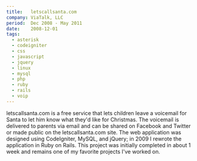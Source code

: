 ```yaml
---
title:   letscallsanta.com
company: ViaTalk, LLC
period:  Dec 2008 - May 2011
date:    2008-12-01
tags:
  - asterisk
  - codeigniter
  - css
  - javascript
  - jquery
  - linux
  - mysql
  - php
  - ruby
  - rails
  - voip
---
```


letscallsanta.com is a free service that lets children leave a voicemail for
Santa to let him know what they'd like for Christmas. The voicemail is
delivered to parents via email and can be shared on Facebook and Twitter or
made public on the letscallsanta.com site. The web application was designed
using CodeIgniter, MySQL, and jQuery; in 2009 I rewrote the application in
Ruby on Rails. This project was initially completed in about 1 week and
remains one of my favorite projects I've worked on.

<!--
**Biggest Challenge:** I built a basic version of this with a coworker without
asking anyone and fully expected it to never be used.

**Biggest Triumph:** Getting approval and company resources to do this well
was great -- but the best part was how much the recordings (shared with
parental permission) made everyone in the office laugh.
-->

